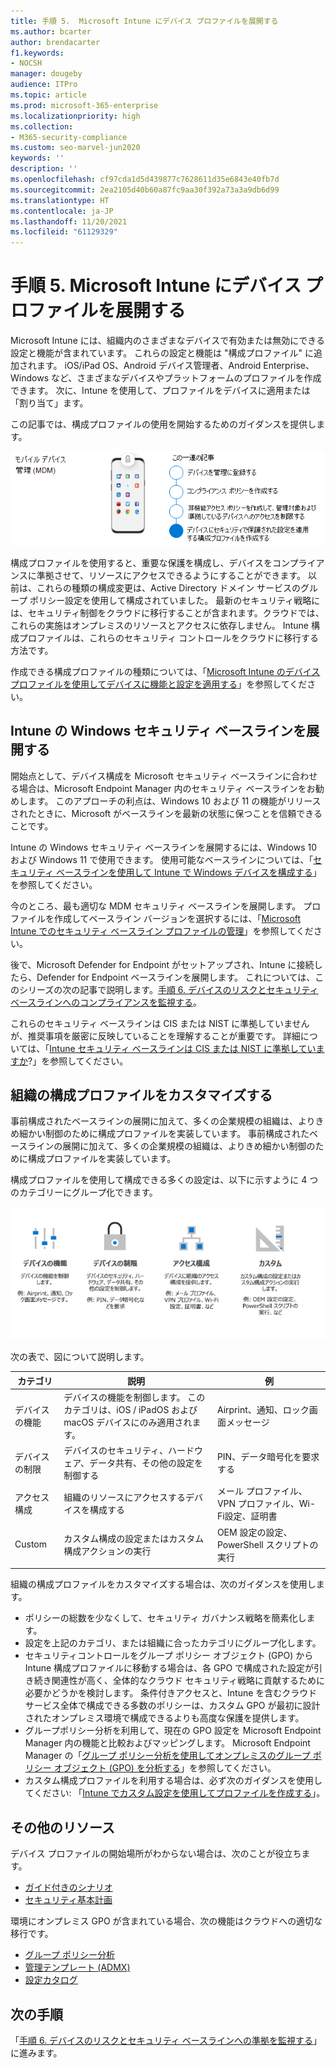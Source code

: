 ```yaml
---
title: 手順 5.  Microsoft Intune にデバイス プロファイルを展開する
ms.author: bcarter
author: brendacarter
f1.keywords:
- NOCSH
manager: dougeby
audience: ITPro
ms.topic: article
ms.prod: microsoft-365-enterprise
ms.localizationpriority: high
ms.collection:
- M365-security-compliance
ms.custom: seo-marvel-jun2020
keywords: ''
description: ''
ms.openlocfilehash: cf97cda1d5d439877c7628611d35e6843e40fb7d
ms.sourcegitcommit: 2ea2105d40b60a87fc9aa30f392a73a3a9db6d99
ms.translationtype: HT
ms.contentlocale: ja-JP
ms.lasthandoff: 11/20/2021
ms.locfileid: "61129329"
---
```

# <a name="step-5-deploy-device-profiles-in-microsoft-intune"></a>手順 5.  Microsoft Intune にデバイス プロファイルを展開する

Microsoft Intune には、組織内のさまざまなデバイスで有効または無効にできる設定と機能が含まれています。 これらの設定と機能は "構成プロファイル" に追加されます。 iOS/iPad OS、Android デバイス管理者、Android Enterprise、Windows など、さまざまなデバイスやプラットフォームのプロファイルを作成できます。 次に、Intune を使用して、プロファイルをデバイスに適用または「割り当て」ます。

この記事では、構成プロファイルの使用を開始するためのガイダンスを提供します。 


![デバイスを管理するための手順](../media/devices/intune-mdm-step-4.png#lightbox)

構成プロファイルを使用すると、重要な保護を構成し、デバイスをコンプライアンスに準拠させて、リソースにアクセスできるようにすることができます。 以前は、これらの種類の構成変更は、Active Directory ドメイン サービスのグループ ポリシー設定を使用して構成されていました。 最新のセキュリティ戦略には、セキュリティ制御をクラウドに移行することが含まれます。クラウドでは、これらの実施はオンプレミスのリソースとアクセスに依存しません。 Intune 構成プロファイルは、これらのセキュリティ コントロールをクラウドに移行する方法です。 

作成できる構成プロファイルの種類については、「[Microsoft Intune のデバイス プロファイルを使用してデバイスに機能と設定を適用する](/mem/intune/configuration/device-profiles)」を参照してください。

## <a name="deploy-windows-security-baselines-for-intune"></a>Intune の Windows セキュリティ ベースラインを展開する

開始点として、デバイス構成を Microsoft セキュリティ ベースラインに合わせる場合は、Microsoft Endpoint Manager 内のセキュリティ ベースラインをお勧めします。 このアプローチの利点は、Windows 10 および 11 の機能がリリースされたときに、Microsoft がベースラインを最新の状態に保つことを信頼できることです。 

Intune の Windows セキュリティ ベースラインを展開するには、Windows 10 および Windows 11 で使用できます。 使用可能なベースラインについては、「[セキュリティ ベースラインを使用して Intune で Windows デバイスを構成する](/mem/intune/protect/security-baselines)」を参照してください。

今のところ、最も適切な MDM セキュリティ ベースラインを展開します。 プロファイルを作成してベースライン バージョンを選択するには、「[Microsoft Intune でのセキュリティ ベースライン プロファイルの管理](/mem/intune/protect/security-baselines-configure)」を参照してください。

後で、Microsoft Defender for Endpoint がセットアップされ、Intune に接続したら、Defender for Endpoint ベースラインを展開します。 これについては、このシリーズの次の記事で説明します。[手順 6. デバイスのリスクとセキュリティ ベースラインへのコンプライアンスを監視する](manage-devices-with-intune-monitor-risk.md)。

これらのセキュリティ ベースラインは CIS または NIST に準拠していませんが、推奨事項を厳密に反映していることを理解することが重要です。 詳細については、「[Intune セキュリティ ベースラインは CIS または NIST に準拠していますか](/mem/intune/protect/security-baselines)?」を参照してください。

## <a name="customize-configuration-profiles-for-your-organization"></a>組織の構成プロファイルをカスタマイズする

事前構成されたベースラインの展開に加えて、多くの企業規模の組織は、よりきめ細かい制御のために構成プロファイルを実装しています。 事前構成されたベースラインの展開に加えて、多くの企業規模の組織は、よりきめ細かい制御のために構成プロファイルを実装しています。 

構成プロファイルを使用して構成できる多くの設定は、以下に示すように 4 つのカテゴリーにグループ化できます。

![Intune デバイス プロファイルのカテゴリ](../media/devices/intune-device-profile-categories.png#lightbox)

次の表で、図について説明します。


|カテゴリ |説明 |例  |
|---------|---------|---------|
|デバイスの機能     | デバイスの機能を制御します。 このカテゴリは、iOS / iPadOS および macOS デバイスにのみ適用されます。        | Airprint、通知、ロック画面メッセージ        |
|デバイスの制限     | デバイスのセキュリティ、ハードウェア、データ共有、その他の設定を制御する        | PIN、データ暗号化を要求する        |
|アクセス構成     |  組織のリソースにアクセスするデバイスを構成する        | メール プロファイル、VPN プロファイル、Wi-Fi設定、証明書        |
|Custom     | カスタム構成の設定またはカスタム構成アクションの実行       | OEM 設定の設定、PowerShell スクリプトの実行        |
|    |         |         |

組織の構成プロファイルをカスタマイズする場合は、次のガイダンスを使用します。
- ポリシーの総数を少なくして、セキュリティ ガバナンス戦略を簡素化します。
- 設定を上記のカテゴリ、または組織に合ったカテゴリにグループ化します。
- セキュリティコントロールをグループ ポリシー オブジェクト (GPO) から Intune 構成プロファイルに移動する場合は、各 GPO で構成された設定が引き続き関連性が高く、全体的なクラウド セキュリティ戦略に貢献するために必要かどうかを検討します。 条件付きアクセスと、Intune を含むクラウド サービス全体で構成できる多数のポリシーは、カスタム GPO が最初に設計されたオンプレミス環境で構成できるよりも高度な保護を提供します。
- グループポリシー分析を利用して、現在の GPO 設定を Microsoft Endpoint Manager 内の機能と比較およびマッピングします。 Microsoft Endpoint Manager の「[グループ ポリシー分析を使用してオンプレミスのグループ ポリシー オブジェクト (GPO) を分析する](/mem/intune/configuration/group-policy-analytics)」を参照してください。
- カスタム構成プロファイルを利用する場合は、必ず次のガイダンスを使用してください: 「[Intune でカスタム設定を使用してプロファイルを作成する](/mem/intune/configuration/custom-settings-configure)」。

## <a name="additional-resources"></a>その他のリソース

デバイス プロファイルの開始場所がわからない場合は、次のことが役立ちます。

- [ガイド付きのシナリオ](/mem/intune/fundamentals/guided-scenarios-overview) 
- [セキュリティ基本計画](/mem/intune/protect/security-baselines)

環境にオンプレミス GPO が含まれている場合、次の機能はクラウドへの適切な移行です。

- [グループ ポリシー分析](/mem/intune/configuration/group-policy-analytics)
- [管理テンプレート (ADMX)](/mem/intune/configuration/administrative-templates-windows)
- [設定カタログ](/mem/intune/configuration/settings-catalog)


## <a name="next-steps"></a>次の手順
「[手順 6. デバイスのリスクとセキュリティ ベースラインへの準拠を監視する](manage-devices-with-intune-monitor-risk.md)」に進みます。